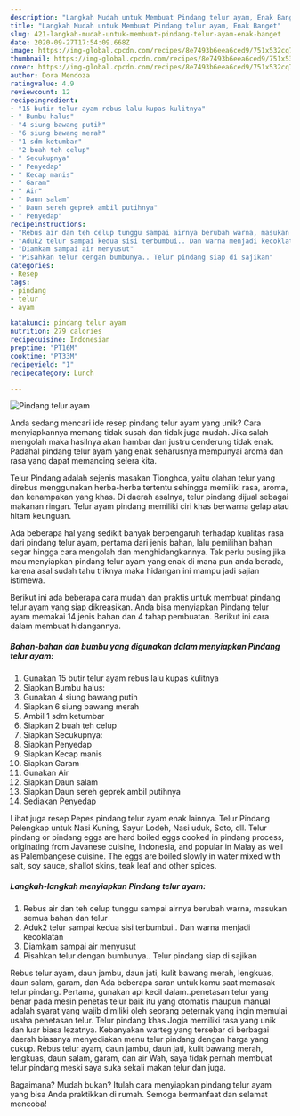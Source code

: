 ```yaml
---
description: "Langkah Mudah untuk Membuat Pindang telur ayam, Enak Banget"
title: "Langkah Mudah untuk Membuat Pindang telur ayam, Enak Banget"
slug: 421-langkah-mudah-untuk-membuat-pindang-telur-ayam-enak-banget
date: 2020-09-27T17:54:09.668Z
image: https://img-global.cpcdn.com/recipes/8e7493b6eea6ced9/751x532cq70/pindang-telur-ayam-foto-resep-utama.jpg
thumbnail: https://img-global.cpcdn.com/recipes/8e7493b6eea6ced9/751x532cq70/pindang-telur-ayam-foto-resep-utama.jpg
cover: https://img-global.cpcdn.com/recipes/8e7493b6eea6ced9/751x532cq70/pindang-telur-ayam-foto-resep-utama.jpg
author: Dora Mendoza
ratingvalue: 4.9
reviewcount: 12
recipeingredient:
- "15 butir telur ayam rebus lalu kupas kulitnya"
- " Bumbu halus"
- "4 siung bawang putih"
- "6 siung bawang merah"
- "1 sdm ketumbar"
- "2 buah teh celup"
- " Secukupnya"
- " Penyedap"
- " Kecap manis"
- " Garam"
- " Air"
- " Daun salam"
- " Daun sereh geprek ambil putihnya"
- " Penyedap"
recipeinstructions:
- "Rebus air dan teh celup tunggu sampai airnya berubah warna, masukan semua bahan dan telur"
- "Aduk2 telur sampai kedua sisi terbumbui.. Dan warna menjadi kecoklatan"
- "Diamkam sampai air menyusut"
- "Pisahkan telur dengan bumbunya.. Telur pindang siap di sajikan"
categories:
- Resep
tags:
- pindang
- telur
- ayam

katakunci: pindang telur ayam 
nutrition: 279 calories
recipecuisine: Indonesian
preptime: "PT16M"
cooktime: "PT33M"
recipeyield: "1"
recipecategory: Lunch

---
```



![Pindang telur ayam](https://img-global.cpcdn.com/recipes/8e7493b6eea6ced9/751x532cq70/pindang-telur-ayam-foto-resep-utama.jpg)

Anda sedang mencari ide resep pindang telur ayam yang unik? Cara menyiapkannya memang tidak susah dan tidak juga mudah. Jika salah mengolah maka hasilnya akan hambar dan justru cenderung tidak enak. Padahal pindang telur ayam yang enak seharusnya mempunyai aroma dan rasa yang dapat memancing selera kita.

Telur Pindang adalah sejenis masakan Tionghoa, yaitu olahan telur yang direbus menggunakan herba-herba tertentu sehingga memiliki rasa, aroma, dan kenampakan yang khas. Di daerah asalnya, telur pindang dijual sebagai makanan ringan. Telur ayam pindang memiliki ciri khas berwarna gelap atau hitam keunguan.

Ada beberapa hal yang sedikit banyak berpengaruh terhadap kualitas rasa dari pindang telur ayam, pertama dari jenis bahan, lalu pemilihan bahan segar hingga cara mengolah dan menghidangkannya. Tak perlu pusing jika mau menyiapkan pindang telur ayam yang enak di mana pun anda berada, karena asal sudah tahu triknya maka hidangan ini mampu jadi sajian istimewa.


Berikut ini ada beberapa cara mudah dan praktis untuk membuat pindang telur ayam yang siap dikreasikan. Anda bisa menyiapkan Pindang telur ayam memakai 14 jenis bahan dan 4 tahap pembuatan. Berikut ini cara dalam membuat hidangannya.

<!--inarticleads1-->

##### Bahan-bahan dan bumbu yang digunakan dalam menyiapkan Pindang telur ayam:

1. Gunakan 15 butir telur ayam rebus lalu kupas kulitnya
1. Siapkan  Bumbu halus:
1. Gunakan 4 siung bawang putih
1. Siapkan 6 siung bawang merah
1. Ambil 1 sdm ketumbar
1. Siapkan 2 buah teh celup
1. Siapkan  Secukupnya:
1. Siapkan  Penyedap
1. Siapkan  Kecap manis
1. Siapkan  Garam
1. Gunakan  Air
1. Siapkan  Daun salam
1. Siapkan  Daun sereh geprek ambil putihnya
1. Sediakan  Penyedap


Lihat juga resep Pepes pindang telur ayam enak lainnya. Telur Pindang Pelengkap untuk Nasi Kuning, Sayur Lodeh, Nasi uduk, Soto, dll. Telur pindang or pindang eggs are hard boiled eggs cooked in pindang process, originating from Javanese cuisine, Indonesia, and popular in Malay as well as Palembangese cuisine. The eggs are boiled slowly in water mixed with salt, soy sauce, shallot skins, teak leaf and other spices. 

<!--inarticleads2-->

##### Langkah-langkah menyiapkan Pindang telur ayam:

1. Rebus air dan teh celup tunggu sampai airnya berubah warna, masukan semua bahan dan telur
1. Aduk2 telur sampai kedua sisi terbumbui.. Dan warna menjadi kecoklatan
1. Diamkam sampai air menyusut
1. Pisahkan telur dengan bumbunya.. Telur pindang siap di sajikan


Rebus telur ayam, daun jambu, daun jati, kulit bawang merah, lengkuas, daun salam, garam, dan Ada beberapa saran untuk kamu saat memasak telur pindang. Pertama, gunakan api kecil dalam..penetasan telur yang benar pada mesin penetas telur baik itu yang otomatis maupun manual adalah syarat yang wajib dimiliki oleh seorang peternak yang ingin memulai usaha penetasan telur. Telur pindang khas Jogja memiliki rasa yang unik dan luar biasa lezatnya. Kebanyakan warteg yang tersebar di berbagai daerah biasanya menyediakan menu telur pindang dengan harga yang cukup. Rebus telur ayam, daun jambu, daun jati, kulit bawang merah, lengkuas, daun salam, garam, dan air Wah, saya tidak pernah membuat telur pindang meski saya suka sekali makan telur dan juga. 

Bagaimana? Mudah bukan? Itulah cara menyiapkan pindang telur ayam yang bisa Anda praktikkan di rumah. Semoga bermanfaat dan selamat mencoba!
